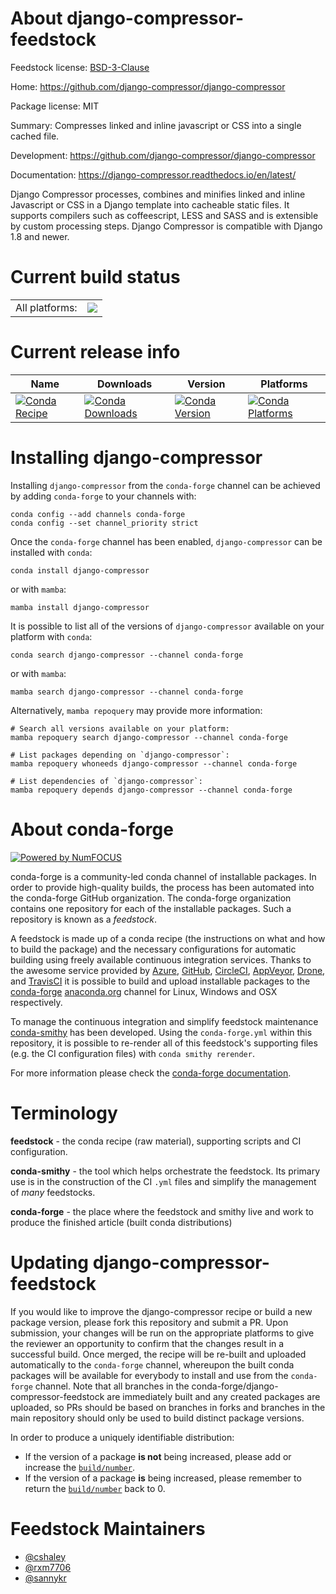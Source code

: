 About django-compressor-feedstock
=================================

Feedstock license: [BSD-3-Clause](https://github.com/conda-forge/django_compressor-feedstock/blob/main/LICENSE.txt)

Home: https://github.com/django-compressor/django-compressor

Package license: MIT

Summary: Compresses linked and inline javascript or CSS into a single cached file.

Development: https://github.com/django-compressor/django-compressor

Documentation: https://django-compressor.readthedocs.io/en/latest/

Django Compressor processes, combines and minifies linked and inline Javascript or CSS in a Django template into cacheable static files. It supports compilers such as coffeescript, LESS and SASS and is extensible by custom processing steps. Django Compressor is compatible with Django 1.8 and newer.

Current build status
====================


<table><tr><td>All platforms:</td>
    <td>
      <a href="https://dev.azure.com/conda-forge/feedstock-builds/_build/latest?definitionId=3868&branchName=main">
        <img src="https://dev.azure.com/conda-forge/feedstock-builds/_apis/build/status/django_compressor-feedstock?branchName=main">
      </a>
    </td>
  </tr>
</table>

Current release info
====================

| Name | Downloads | Version | Platforms |
| --- | --- | --- | --- |
| [![Conda Recipe](https://img.shields.io/badge/recipe-django--compressor-green.svg)](https://anaconda.org/conda-forge/django-compressor) | [![Conda Downloads](https://img.shields.io/conda/dn/conda-forge/django-compressor.svg)](https://anaconda.org/conda-forge/django-compressor) | [![Conda Version](https://img.shields.io/conda/vn/conda-forge/django-compressor.svg)](https://anaconda.org/conda-forge/django-compressor) | [![Conda Platforms](https://img.shields.io/conda/pn/conda-forge/django-compressor.svg)](https://anaconda.org/conda-forge/django-compressor) |

Installing django-compressor
============================

Installing `django-compressor` from the `conda-forge` channel can be achieved by adding `conda-forge` to your channels with:

```
conda config --add channels conda-forge
conda config --set channel_priority strict
```

Once the `conda-forge` channel has been enabled, `django-compressor` can be installed with `conda`:

```
conda install django-compressor
```

or with `mamba`:

```
mamba install django-compressor
```

It is possible to list all of the versions of `django-compressor` available on your platform with `conda`:

```
conda search django-compressor --channel conda-forge
```

or with `mamba`:

```
mamba search django-compressor --channel conda-forge
```

Alternatively, `mamba repoquery` may provide more information:

```
# Search all versions available on your platform:
mamba repoquery search django-compressor --channel conda-forge

# List packages depending on `django-compressor`:
mamba repoquery whoneeds django-compressor --channel conda-forge

# List dependencies of `django-compressor`:
mamba repoquery depends django-compressor --channel conda-forge
```


About conda-forge
=================

[![Powered by
NumFOCUS](https://img.shields.io/badge/powered%20by-NumFOCUS-orange.svg?style=flat&colorA=E1523D&colorB=007D8A)](https://numfocus.org)

conda-forge is a community-led conda channel of installable packages.
In order to provide high-quality builds, the process has been automated into the
conda-forge GitHub organization. The conda-forge organization contains one repository
for each of the installable packages. Such a repository is known as a *feedstock*.

A feedstock is made up of a conda recipe (the instructions on what and how to build
the package) and the necessary configurations for automatic building using freely
available continuous integration services. Thanks to the awesome service provided by
[Azure](https://azure.microsoft.com/en-us/services/devops/), [GitHub](https://github.com/),
[CircleCI](https://circleci.com/), [AppVeyor](https://www.appveyor.com/),
[Drone](https://cloud.drone.io/welcome), and [TravisCI](https://travis-ci.com/)
it is possible to build and upload installable packages to the
[conda-forge](https://anaconda.org/conda-forge) [anaconda.org](https://anaconda.org/)
channel for Linux, Windows and OSX respectively.

To manage the continuous integration and simplify feedstock maintenance
[conda-smithy](https://github.com/conda-forge/conda-smithy) has been developed.
Using the ``conda-forge.yml`` within this repository, it is possible to re-render all of
this feedstock's supporting files (e.g. the CI configuration files) with ``conda smithy rerender``.

For more information please check the [conda-forge documentation](https://conda-forge.org/docs/).

Terminology
===========

**feedstock** - the conda recipe (raw material), supporting scripts and CI configuration.

**conda-smithy** - the tool which helps orchestrate the feedstock.
                   Its primary use is in the construction of the CI ``.yml`` files
                   and simplify the management of *many* feedstocks.

**conda-forge** - the place where the feedstock and smithy live and work to
                  produce the finished article (built conda distributions)


Updating django-compressor-feedstock
====================================

If you would like to improve the django-compressor recipe or build a new
package version, please fork this repository and submit a PR. Upon submission,
your changes will be run on the appropriate platforms to give the reviewer an
opportunity to confirm that the changes result in a successful build. Once
merged, the recipe will be re-built and uploaded automatically to the
`conda-forge` channel, whereupon the built conda packages will be available for
everybody to install and use from the `conda-forge` channel.
Note that all branches in the conda-forge/django-compressor-feedstock are
immediately built and any created packages are uploaded, so PRs should be based
on branches in forks and branches in the main repository should only be used to
build distinct package versions.

In order to produce a uniquely identifiable distribution:
 * If the version of a package **is not** being increased, please add or increase
   the [``build/number``](https://docs.conda.io/projects/conda-build/en/latest/resources/define-metadata.html#build-number-and-string).
 * If the version of a package **is** being increased, please remember to return
   the [``build/number``](https://docs.conda.io/projects/conda-build/en/latest/resources/define-metadata.html#build-number-and-string)
   back to 0.

Feedstock Maintainers
=====================

* [@cshaley](https://github.com/cshaley/)
* [@rxm7706](https://github.com/rxm7706/)
* [@sannykr](https://github.com/sannykr/)

